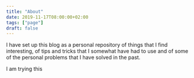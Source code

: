 ```yaml
---
title: "About"
date: 2019-11-17T08:00:00+02:00
tags: ["page"]
draft: false
---
```


I have set up this blog as a personal repository of things that I find
interesting, of tips and tricks that I somewhat have had to use and of some of
the personal problems that I have solved in the past.

I am trying this
